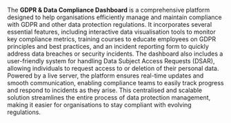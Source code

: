 The **GDPR & Data Compliance Dashboard** is a comprehensive platform designed to help organisations efficiently manage and maintain compliance with GDPR and other data protection regulations. It incorporates several essential features, including interactive data visualisation tools to monitor key compliance metrics, training courses to educate employees on GDPR principles and best practices, and an incident reporting form to quickly address data breaches or security incidents. The dashboard also includes a user-friendly system for handling Data Subject Access Requests (DSAR), allowing individuals to request access to or deletion of their personal data. Powered by a live server, the platform ensures real-time updates and smooth communication, enabling compliance teams to easily track progress and respond to incidents as they arise. This centralised and scalable solution streamlines the entire process of data protection management, making it easier for organisations to stay compliant with evolving regulations.
